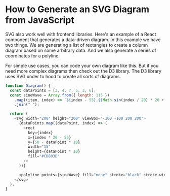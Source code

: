 # How to Generate an SVG Diagram from JavaScript

SVG also work well with frontend libraries. Here's an example of a React component that generates a data-driven 
diagram. In this example we have two things. We are generating a list of rectangles to create a column diagram based 
on some arbitrary data. And we also generate a series of coordinates for a polyline.

For simple use cases, you can code your own diagram like this. But if you need more complex diagrams then check out 
the D3 library. The D3 library uses SVG under to hood to create all sorts of diagrams.

```javascript
function Diagram() {
  const dataPoints = [3, 4, 7, 5, 3, 6];
  const sineWave = Array.from({ length: 115 })
    .map((item, index) => `${index - 55},${Math.sin(index / 20) * 20 + 10}`)
    .join(" ");

  return (
    <svg width="200" height="200" viewBox="-100 -100 200 200">
      {dataPoints.map((dataPoint, index) => (
        <rect
          key={index}
          x={index * 20 - 55}
          y={50 - dataPoint * 10}
          width="15"
          height={dataPoint * 10}
          fill="#CD803D"
        />
      ))}

      <polyline points={sineWave} fill="none" stroke="black" stroke-width="5" />
    </svg>
  );
}
```
